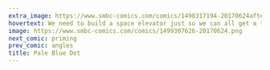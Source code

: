 ```yaml
---
extra_image: https://www.smbc-comics.com/comics/1498317194-20170624after.png
hovertext: We need to build a space elevator just so we can all get a taste of this.
image: https://www.smbc-comics.com/comics/1499307626-20170624.png
next_comic: priming
prev_comic: angles
title: Pale Blue Dot
---
```


